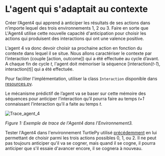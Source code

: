 # L'agent qui s'adaptait au contexte

Créer l’Agent4 qui apprend à anticiper les résultats de ses actions dans n’importe lequel des trois environnements 1, 2 ou 3. Faire en sorte que L'Agent4 utilise cette nouvelle capacité d'anticipation pour choisir les actions qui produisent des interactions qui ont une valence positive.

L’agent 4 va donc devoir choisir sa prochaine action en fonction du contexte dans lequel il se situe.
Nous allons caractériser le contexte par l’interaction (couple [action, outcome]) qui a été effectuée au cycle d’avant. 
A chaque fin de cycle _t_, l'agent doit mémoriser la séquence [interaction(_t-1_), interaction(_t_)] qui a été effectuée.

Pour faciliter l'implémentation, utiliser la class `Interaction` disponible dans [resources.py](../agent4_base.py).

Le mécanisme prédictif de l’agent va se baser sur cette mémoire des séquences pour anticiper l’interaction qu’il pourra faire au temps _t+1_ connaissant l’interaction qu’il a faite au temps _t_.

![Trace_agent_4](trace_agent4.png)

_Figure 1: Exemple de trace de l'Agent4 dans l'Environnement3._

Tester l'Agent4 dans l'environnement TurtlePy utilisé [précédemment](Agent-3) en lui permettant de choisir parmi les trois actions possibles 0, 1, ou 2. Il ne peut pas toujours anticiper qu'il va se cogner, mais quand il se cogne, il pourra anticiper que s'il essaie d'avancer encore, il se cognera à nouveau. 

